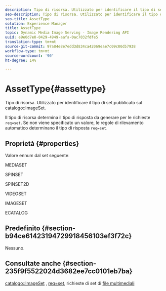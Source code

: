 ```yaml
---
description: Tipo di risorsa. Utilizzato per identificare il tipo di set pubblicato nel catalogo ImageSet.
seo-description: Tipo di risorsa. Utilizzato per identificare il tipo di set pubblicato nel catalogo ImageSet.
seo-title: AssetType
solution: Experience Manager
title: AssetType
topic: Dynamic Media Image Serving - Image Rendering API
uuid: e9e0d7e0-0429-4949-aafa-0ac7032fdfe5
translation-type: tm+mt
source-git-commit: 97a84e8e7edd3d834ca42069eae7c09c00d57938
workflow-type: tm+mt
source-wordcount: '90'
ht-degree: 14%

---
```



# AssetType{#assettype}

Tipo di risorsa. Utilizzato per identificare il tipo di set pubblicato sul catalogo::ImageSet.

Il tipo di risorsa determina il tipo di risposta da generare per le richieste `req=set`. Se non viene specificato un valore, le regole di rilevamento automatico determinano il tipo di risposta `req=set`.

## Proprietà {#properties}

Valore ennum dal set seguente:

MEDIASET

SPINSET

SPINSET2D

VIDEOSET

IMAGESET

ECATALOG

## Predefinito {#section-b94ce61423194729918456103ef3f72c}

Nessuno.

## Consultate anche {#section-235f9f5522024d3682ee7cc0101eb7ba}

[catalogo::ImageSet](../../../../../../is-api/image-catalog/image-serving-api-ref/c-image-catalog-reference/c-image-svg-data-reference/c-image-data-reference/r-imageset-cat.md#reference-4764d347afd64afdaede9a74c7565256) ,  [req=set](/help/aem-is-ir-api/is-api/http-ref/image-serving-api-ref/c-http-protocol-reference/c-command-reference/r-req/r-req.md), richieste di set di  [file multimediali](/help/aem-is-ir-api/is-api/http-ref/image-serving-api-ref/c-http-protocol-reference/c-syntax-and-features/r-media-set-requests.md)
